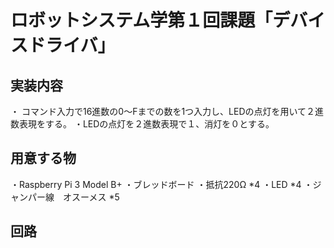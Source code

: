 # ロボットシステム学第１回課題「デバイスドライバ」
## 実装内容
・ コマンド入力で16進数の0～Fまでの数を1つ入力し、LEDの点灯を用いて２進数表現をする。
・LEDの点灯を２進数表現で１、消灯を０とする。
## 用意する物
・Raspberry Pi 3 Model B+
・ブレッドボード
・抵抗220Ω *4
・LED *4
・ジャンパー線　オスーメス *5
## 回路
